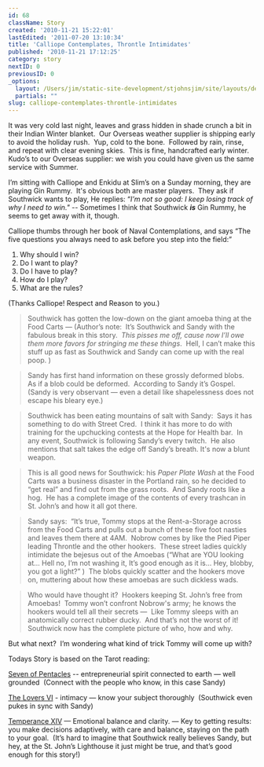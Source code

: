 ```yaml
---
id: 68
className: Story
created: '2010-11-21 15:22:01'
lastEdited: '2011-07-20 13:10:34'
title: 'Calliope Contemplates, Throntle Intimidates'
published: '2010-11-21 17:12:25'
category: story
nextID: 0
previousID: 0
_options:
  layout: /Users/jim/static-site-development/stjohnsjim/site/layouts/default.static.ttml
  partials: ""
slug: calliope-contemplates-throntle-intimidates
---
```

<p>It was very cold last night, leaves and grass hidden in shade crunch a bit in their Indian Winter blanket.  Our Overseas weather supplier is shipping early to avoid the holiday rush.  Yup, cold to the bone.  Followed by rain, rinse, and repeat with clear evening skies.  This is fine, handcrafted early winter.  Kudo’s to our Overseas supplier: we wish you could have given us the same service with Summer.</p>

<p >I’m sitting with Calliope and Enkidu at Slim’s on a Sunday morning, they are playing Gin Rummy.  It's obvious both are master players.  They ask if Southwick wants to play, He replies: “<em>I’m not so good: I keep losing track of why I need to win." </em>-- Sometimes I think that Southwick <em><strong>is</strong></em> Gin Rummy, he seems to get away with it, though.</p>

<p >Calliope thumbs through her book of Naval Contemplations, and says “The five questions you always need to ask before you step into the field:”</p>

<ol><li>Why should I win?</li>
<li>Do I want to play?</li>
<li>Do I have to play?</li>
<li>How do I play?</li>
<li>What are the rules?</li>
</ol>
<p >(Thanks Calliope! Respect and Reason to you.)</p>

<blockquote>
<p>Southwick has gotten the low-down on the giant amoeba thing at the Food Carts — (Author’s note:  It’s Southwick and Sandy with the fabulous break in this story.  <em>This pisses me off, cause now I’ll owe them more favors for stringing me these things</em>.  Hell, I can’t make this stuff up as fast as Southwick and Sandy can come up with the real poop. )</p>
</blockquote>
<blockquote>

</blockquote>
<blockquote>
<p>Sandy has first hand information on these grossly deformed blobs.  As if a blob could be deformed.  According to Sandy it’s Gospel. (Sandy is very observant — even a detail like shapelessness does not escape his bleary eye.)</p>
</blockquote>
<blockquote>

</blockquote>
<blockquote>
<p>Southwick has been eating mountains of salt with Sandy:  Says it has something to do with Street Cred.  I think it has more to do with training for the upchucking contests at the Hope for Health bar.  In any event, Southwick is following Sandy’s every twitch.  He also mentions that salt takes the edge off Sandy’s breath. It's now a blunt weapon.</p>
</blockquote>
<blockquote>

</blockquote>
<blockquote>
<p>This is all good news for Southwick: his <em>Paper Plate Wash</em> at the Food Carts was a business disaster in the Portland rain, so he decided to “get real” and find out from the grass roots.  And Sandy roots like a hog.  He has a complete image of the contents of every trashcan in St. John’s and how it all got there.</p>
</blockquote>
<blockquote>

</blockquote>
<blockquote>
<p>Sandy says:  “It’s true, Tommy stops at the Rent-a-Storage across from the Food Carts and pulls out a bunch of these five foot nasties and leaves them there at 4AM.  Nobrow comes by like the Pied Piper leading Throntle and the other hookers.  These street ladies quickly intimidate the bejesus out of the Amoebas (“What are YOU looking at… Hell no, I’m not washing it, It’s good enough as it is… Hey, blobby, you got a light?” )  The blobs quickly scatter and the hookers move on, muttering about how these amoebas are such dickless wads.</p>
</blockquote>
<blockquote>

</blockquote>
<blockquote>
<p>Who would have thought it?  Hookers keeping St. John’s free from Amoebas!  Tommy won’t confront Nobrow's army; he knows the hookers would tell all their secrets —  Like Tommy sleeps with an anatomically correct rubber ducky.  And that’s not the worst of it!   Southwick now has the complete picture of who, how and why.</p>
</blockquote>

<p >But what next?  I’m wondering what kind of trick Tommy will come up with? </p>

<p >Todays Story is based on the Tarot reading:</p>

<p ><a href="http://blissblvd.com/the-tarot/seven-of-pentacles/" target="_blank">Seven of Pentacles</a> -- entrepreneurial spirit connected to earth — well grounded  (Connect with the people who know, in this case Sandy)</p>

<p ><a href="http://blissblvd.com/the-lovers-major-arcana-vi/" target="_blank">The Lovers VI</a> - intimacy — know your subject thoroughly  (Southwick even pukes in sync with Sandy)</p>

<p ><a href="http://blissblvd.com/the-tarot/temperance-major-arcana-xiv/" target="_blank">Temperance XIV</a> — Emotional balance and clarity. — Key to getting results: you make decisions adaptively, with care and balance, staying on the path to your goal.  (It’s hard to imagine that Southwick really believes Sandy, but hey, at the St. John’s Lighthouse it just might be true, and that’s good enough for this story!)</p>